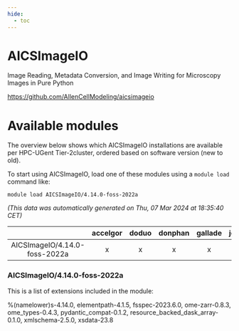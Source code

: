 ```yaml
---
hide:
  - toc
---
```


AICSImageIO
===========


Image Reading, Metadata Conversion, and Image Writing for Microscopy Images in Pure Python

https://github.com/AllenCellModeling/aicsimageio
# Available modules


The overview below shows which AICSImageIO installations are available per HPC-UGent Tier-2cluster, ordered based on software version (new to old).

To start using AICSImageIO, load one of these modules using a `module load` command like:

```shell
module load AICSImageIO/4.14.0-foss-2022a
```

*(This data was automatically generated on Thu, 07 Mar 2024 at 18:35:40 CET)*  

| |accelgor|doduo|donphan|gallade|joltik|skitty|
| :---: | :---: | :---: | :---: | :---: | :---: | :---: |
|AICSImageIO/4.14.0-foss-2022a|x|x|x|x|x|x|


### AICSImageIO/4.14.0-foss-2022a

This is a list of extensions included in the module:

%(namelower)s-4.14.0, elementpath-4.1.5, fsspec-2023.6.0, ome-zarr-0.8.3, ome_types-0.4.3, pydantic_compat-0.1.2, resource_backed_dask_array-0.1.0, xmlschema-2.5.0, xsdata-23.8